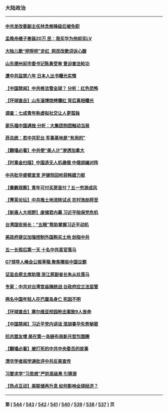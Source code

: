 ### 大陆政治
---
#### [中共发改委副主任林念修降级后被免职](../../pages/ncid277/n13988832.md) 
#### [孟晚舟继子套装20万 民：我买华为他却买LV](../../pages/ncid277/n13988992.md) 
#### [大陆儿歌“挖呀挖”走红  网民改歌词诉心酸](../../pages/ncid277/n13988880.md) 
#### [山东德州前市委书记陈勇受审 曾迫害法轮功](../../pages/ncid277/n13988858.md) 
#### [遭中共监禁六年 日本人出书曝光实情](../../pages/ncid277/n13988748.md) 
#### [【中国禁闻】中共修法管全球？ 分析：红色恐怖](../../pages/ncid277/n13988360.md) 
#### [【环球直击】山东淄博烧烤爆红 背后真相曝光](../../pages/ncid277/n13988338.md) 
#### [调查：七成青年称虚拟社交让人更孤独](../../pages/ncid277/n13988680.md) 
#### [家乐福中国遇挫 分析：大集团抱团触动当局](../../pages/ncid277/n13988605.md) 
#### [菲总统：若中共犯台 军事基地是“有用的”](../../pages/ncid277/n13988599.md) 
#### [【翻墙必看】中共使“美人计”渗透加拿大](../../pages/ncid277/n13988598.md) 
#### [【时事金扫描】中国造无人机袭俄 中俄胡编对阵](../../pages/ncid277/n13988379.md) 
#### [中共批华盛顿宣言 尹锡悦回呛获韩媒力挺](../../pages/ncid277/n13988674.md) 
#### [【秦鹏观察】青年可付买房首付？五一穷游成风](../../pages/ncid277/n13988447.md) 
#### [【菁英论坛】中共推土地流转试点 农村浩劫将至](../../pages/ncid277/n13988362.md) 
#### [【新唐人大视野】废储君内幕 习近平陷保党危机](../../pages/ncid277/n13988265.md) 
#### [台湾国安局长：“五眼”帮助掌握习近平动机](../../pages/ncid277/n13988253.md) 
#### [美政府提议加强控制外国购买土地 剑指中共](../../pages/ncid277/n13988289.md) 
#### [五一长假后第一天 十名中共高官落马](../../pages/ncid277/n13988013.md) 
#### [G7领导人峰会公报草稿 聚焦哪些中国议题](../../pages/ncid277/n13988218.md) 
#### [证监会原主席助理 浙江原副省长朱从玖落马](../../pages/ncid277/n13988012.md) 
#### [专家：中共对台湾宫庙搞统战 台政府应立法监管](../../pages/ncid277/n13987739.md) 
#### [两名中国年轻人在巴厘岛身亡 死因不明](../../pages/ncid277/n13988048.md) 
#### [【环球直击】塞尔维亚校园枪击案致9人丧命](../../pages/ncid277/n13987932.md) 
#### [【中国禁闻】习近平党内讲话 泄胡春华失势秘密](../../pages/ncid277/n13987931.md) 
#### [抗共盟友增 美在第一岛链布局新月型包围圈](../../pages/ncid277/n13987651.md) 
#### [【翻墙必看】被打死的中共中央委员的故事](../../pages/ncid277/n13987756.md) 
#### [清华学者阎学通批评中共反美宣传](../../pages/ncid277/n13987668.md) 
#### [习要求学“习思想”严防高级黑  引猜测](../../pages/ncid277/n13986919.md) 
#### [【热点互动】美联储再升息 如何影响全球经济？](../../pages/ncid277/n13987595.md) 

---
#### 第 [ [544](./544.md) / [543](./543.md) / [542](./542.md) / [541](./541.md) / [540](./540.md) / [539](./539.md) / [538](./538.md) / [537](./537.md) ] 页
